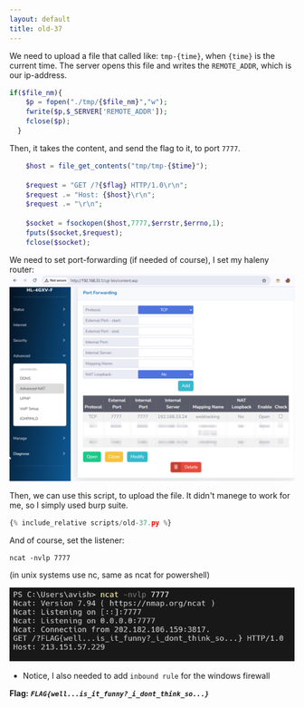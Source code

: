 ```yaml
---
layout: default
title: old-37
---
```


We need to upload a file that called like: `tmp-{time}`, when `{time}` is the current time.
The server opens this file and writes the `REMOTE_ADDR`, which is our ip-address. 
```php
if($file_nm){
    $p = fopen("./tmp/{$file_nm}","w");
    fwrite($p,$_SERVER['REMOTE_ADDR']);
    fclose($p);
  }
```

Then, it takes the content, and send the flag to it, to port `7777`.
```php
    $host = file_get_contents("tmp/tmp-{$time}");

    $request = "GET /?{$flag} HTTP/1.0\r\n";
    $request .= "Host: {$host}\r\n";
    $request .= "\r\n";

    $socket = fsockopen($host,7777,$errstr,$errno,1);
    fputs($socket,$request);
    fclose($socket);
```

We need to set port-forwarding (if needed of course), I set my haleny router:
![port forwarding](./images/old-37_port_forwarding.png)    

Then, we can use this script, to upload the file.
It didn't manege to work for me, so I simply used burp suite.
```py
{% include_relative scripts/old-37.py %}
```

And of course, set the listener: 
```
ncat -nvlp 7777
```
(in unix systems use nc, same as ncat for powershell)

![FLAG](./images/old-37_FLAG.png)

- Notice, I also needed to add `inbound rule` for the windows firewall

**Flag:** ***`FLAG{well...is_it_funny?_i_dont_think_so...}`*** 
